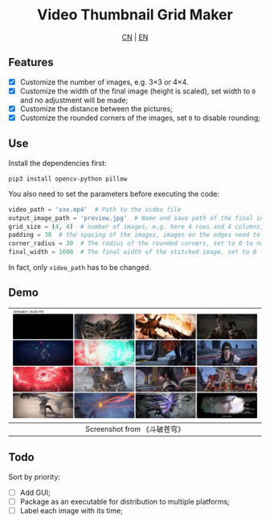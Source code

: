 <h1 align = "center">
Video Thumbnail Grid Maker
</h1>

<p align = "center"><a href = "README.md" target = "_blank">CN</a> | <a href = "README_EN.md" target = "_blank">EN</a></p>

## Features

- [x] Customize the number of images, e.g. 3×3 or 4×4.
- [x] Customize the width of the final image (height is scaled), set width to `0` and no adjustment will be made;
- [x] Customize the distance between the pictures;
- [x] Customize the rounded corners of the images, set `0` to disable rounding;

## Use

Install the dependencies first:

```shell
pip3 install opencv-python pillow
```

You also need to set the parameters before executing the code:

```python
video_path = 'xxx.mp4'  # Path to the video file
output_image_path = 'preview.jpg'  # Name and save path of the final image generated
grid_size = (4, 4)  # number of images, e.g. here 4 rows and 4 columns, total 16 images
padding = 30  # the spacing of the images, images on the edges need to be spaced away from the edges as well
corner_radius = 30  # The radius of the rounded corners, set to 0 to not apply the rounding effect
final_width = 1600  # The final width of the stitched image, set to 0 for no resizing
```

In fact, only `video_path` has to be changed.

## Demo

| ![](preview.jpg) |
|:----------------:|
| Screenshot from 《斗破苍穹》 |  

## Todo

Sort by priority:

- [ ] Add GUI;
- [ ] Package as an executable for distribution to multiple platforms;
- [ ] Label each image with its time;